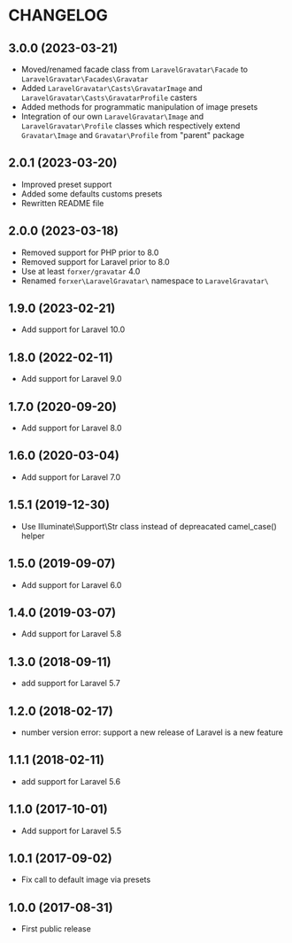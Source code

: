 CHANGELOG
=========


3.0.0 (2023-03-21)
------------------

- Moved/renamed facade class from `LaravelGravatar\Facade` to `LaravelGravatar\Facades\Gravatar`
- Added `LaravelGravatar\Casts\GravatarImage` and `LaravelGravatar\Casts\GravatarProfile` casters
- Added methods for programmatic manipulation of image presets
- Integration of our own `LaravelGravatar\Image` and `LaravelGravatar\Profile` classes which respectively extend `Gravatar\Image` and `Gravatar\Profile` from "parent" package


2.0.1 (2023-03-20)
------------------

- Improved preset support
- Added some defaults customs presets
- Rewritten README file


2.0.0 (2023-03-18)
------------------

- Removed support for PHP prior to 8.0
- Removed support for Laravel prior to 8.0
- Use at least `forxer/gravatar` 4.0
- Renamed `forxer\LaravelGravatar\` namespace to `LaravelGravatar\`


1.9.0 (2023-02-21)
------------------

- Add support for Laravel 10.0


1.8.0 (2022-02-11)
------------------

- Add support for Laravel 9.0


1.7.0 (2020-09-20)
------------------

- Add support for Laravel 8.0


1.6.0 (2020-03-04)
------------------

- Add support for Laravel 7.0


1.5.1 (2019-12-30)
------------------

- Use Illuminate\Support\Str class instead of depreacated camel_case() helper


1.5.0 (2019-09-07)
------------------

- Add support for Laravel 6.0


1.4.0 (2019-03-07)
------------------

- Add support for Laravel 5.8


1.3.0 (2018-09-11)
------------------

- add support for Laravel 5.7


1.2.0 (2018-02-17)
------------------

- number version error: support a new release of Laravel is a new feature


1.1.1 (2018-02-11)
------------------

- add support for Laravel 5.6


1.1.0 (2017-10-01)
------------------

- Add support for Laravel 5.5


1.0.1 (2017-09-02)
------------------

- Fix call to default image via presets


1.0.0 (2017-08-31)
------------------

- First public release
